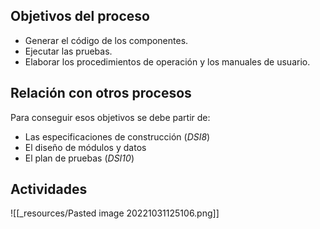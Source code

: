 ## Objetivos del proceso
- Generar el código de los componentes.
- Ejecutar las pruebas.
- Elaborar los procedimientos de operación y los manuales de usuario.

## Relación con otros procesos
Para conseguir esos objetivos se debe partir de:
- Las especificaciones de construcción (*DSI8*)
- El diseño de módulos y datos
- El plan de pruebas (*DSI10*)

## Actividades
![[_resources/Pasted image 20221031125106.png]]